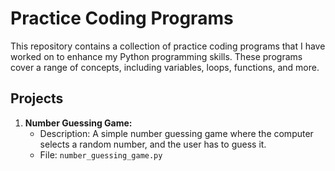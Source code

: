 # Practice Coding Programs

This repository contains a collection of practice coding programs that I have worked on to enhance my Python programming skills. These programs cover a range of concepts, including variables, loops, functions, and more.

## Projects

1. **Number Guessing Game:**
   - Description: A simple number guessing game where the computer selects a random number, and the user has to guess it.
   - File: `number_guessing_game.py`
